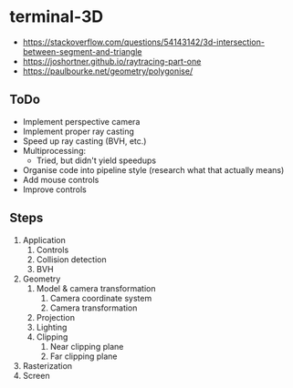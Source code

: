 # terminal-3D

- https://stackoverflow.com/questions/54143142/3d-intersection-between-segment-and-triangle
- https://joshortner.github.io/raytracing-part-one
- https://paulbourke.net/geometry/polygonise/

## ToDo

- Implement perspective camera
- Implement proper ray casting
- Speed up ray casting (BVH, etc.)
- Multiprocessing:
    - Tried, but didn't yield speedups
- Organise code into pipeline style (research what that actually means)
- Add mouse controls
- Improve controls

## Steps

1. Application
    1. Controls
    2. Collision detection
    3. BVH
2. Geometry
    1. Model & camera transformation
        1. Camera coordinate system
        2. Camera transformation
    2. Projection
    3. Lighting
    4. Clipping
        1. Near clipping plane
        2. Far clipping plane
3. Rasterization
4. Screen